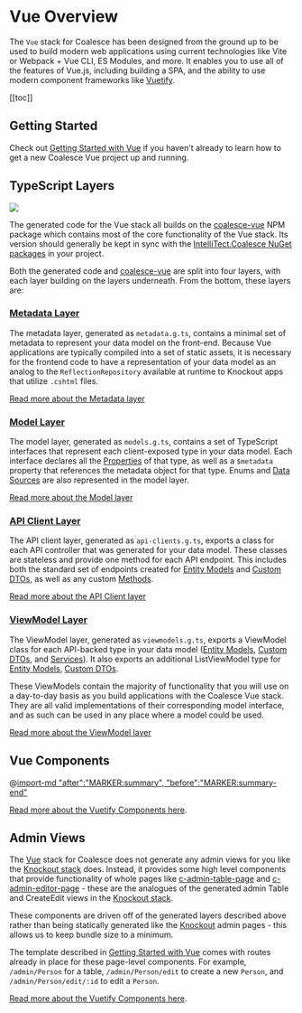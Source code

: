 
# Vue Overview

The `Vue` stack for Coalesce has been designed from the ground up to be used to build modern web applications using current technologies like Vite or Webpack + Vue CLI, ES Modules, and more. It enables you to use all of the features of Vue.js, including building a SPA, and the ability to use modern component frameworks like [Vuetify](https://vuetifyjs.com/). 

[[toc]]

## Getting Started

Check out [Getting Started with Vue](/stacks/vue/getting-started.md) if you haven't already to learn how to get a new Coalesce Vue project up and running.

## TypeScript Layers

[![](https://img.shields.io/npm/v/coalesce-vue/dev?color=42b883&label=coalesce-vue%40dev)](https://www.npmjs.com/package/coalesce-vue)


The generated code for the Vue stack all builds on the [coalesce-vue](https://www.npmjs.com/package/coalesce-vue) NPM package which contains most of the core functionality of the Vue stack.  Its version should generally be kept in sync with the [IntelliTect.Coalesce NuGet packages](https://www.nuget.org/packages/IntelliTect.Coalesce/) in your project.

Both the generated code and [coalesce-vue](https://www.npmjs.com/package/coalesce-vue) are split into four layers, with each layer building on the layers underneath. From the bottom, these layers are:



### [Metadata Layer](/stacks/vue/layers/metadata.md)

The metadata layer, generated as `metadata.g.ts`, contains a minimal set of metadata to represent your data model on the front-end. Because Vue applications are typically compiled into a set of static assets, it is necessary for the frontend code to have a representation of your data model as an analog to the `ReflectionRepository` available at runtime to Knockout apps that utilize `.cshtml` files.

[Read more about the Metadata layer](/stacks/vue/layers/metadata.md)




### [Model Layer](/stacks/vue/layers/models.md)

The model layer, generated as `models.g.ts`, contains a set of TypeScript interfaces that represent each client-exposed type in your data model. Each interface declares all the [Properties](/modeling/model-components/properties.md) of that type, as well as a `$metadata` property that references the metadata object for that type. Enums and [Data Sources](/modeling/model-components/data-sources.md) are also represented in the model layer.

[Read more about the Model layer](/stacks/vue/layers/models.md)



### [API Client Layer](/stacks/vue/layers/api-clients.md)

The API client layer, generated as `api-clients.g.ts`, exports a class for each API controller that was generated for your data model. These classes are stateless and provide one method for each API endpoint. This includes both the standard set of endpoints created for [Entity Models](/modeling/model-types/entities.md) and [Custom DTOs](/modeling/model-types/dtos.md), as well as any custom [Methods](/modeling/model-components/methods.md).

[Read more about the API Client layer](/stacks/vue/layers/api-clients.md)



### [ViewModel Layer](/stacks/vue/layers/viewmodels.md)

The ViewModel layer, generated as `viewmodels.g.ts`, exports a ViewModel class for each API-backed type in your data model ([Entity Models](/modeling/model-types/entities.md), [Custom DTOs](/modeling/model-types/dtos.md), and [Services](/modeling/model-types/services.md)). It also exports an additional ListViewModel type for [Entity Models](/modeling/model-types/entities.md), [Custom DTOs](/modeling/model-types/dtos.md).

These ViewModels contain the majority of functionality that you will use on a day-to-day basis as you build applications with the Coalesce Vue stack. They are all valid implementations of their corresponding model interface, and as such can be used in any place where a model could be used.

[Read more about the ViewModel layer](/stacks/vue/layers/viewmodels.md)


## Vue Components

@[import-md "after":"MARKER:summary", "before":"MARKER:summary-end"](./coalesce-vue-vuetify/overview.md)

[Read more about the Vuetify Components here](/stacks/vue/coalesce-vue-vuetify/overview.md).

## Admin Views

The [Vue](https://vuejs.org/) stack for Coalesce does not generate any admin views for you like the [Knockout stack](/stacks/ko/overview.md) does. Instead, it provides some high level components that provide functionality of whole pages like [c-admin-table-page](/stacks/vue/coalesce-vue-vuetify/components/c-admin-table-page.md) and [c-admin-editor-page](/stacks/vue/coalesce-vue-vuetify/components/c-admin-editor-page.md) - these are the analogues of the generated admin Table and CreateEdit views in the [Knockout stack](/stacks/ko/overview.md). 

These components are driven off of the generated layers described above rather than being statically generated like the [Knockout](https://knockoutjs.com/) admin pages - this allows us to keep bundle size to a minimum.

The template described in [Getting Started with Vue](/stacks/vue/getting-started.md) comes with routes already in place for these page-level components. For example, ``/admin/Person`` for a table, ``/admin/Person/edit`` to create a new ``Person``, and ``/admin/Person/edit/:id`` to edit a ``Person``.

[Read more about the Vuetify Components here](/stacks/vue/coalesce-vue-vuetify/overview.md).

